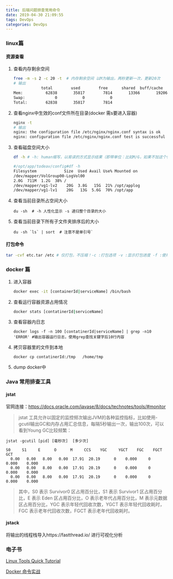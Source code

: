 ```yaml
---
title: 后端问题排查常用命令
date: 2019-04-30 21:09:55
tags: DevOps
categories: DevOps
---
```


### linux篇

#### 资源查看

1. 查看内存剩余空间

   ```bash
   free -m -s 2 -c 20 -t  # 内存剩余空间 以M为输出，两秒更新一次，更新20次
   # 输出
               total        used        free      shared  buff/cache   available
   Mem:          62838       35817        7814       13366       19206       13099
   Swap:             0           0           0
   Total:        62838       35817        7814
   ```

2. 查看nginx中生效的conf文件所在目录(docker 需s要进入容器)

   ```bash
   nginx -t 
   # 输出
   nginx: the configuration file /etc/nginx/nginx.conf syntax is ok
   nginx: configuration file /etc/nginx/nginx.conf test is successful
   ```

3. 查看磁盘空间大小

   ```bash
   df -h # -h: human缩写，以易读的方式显示结果（即带单位：比如M/G，如果不加这个参数，显示的数字以B为单位）
   
   #/opt/app/todeav/config#df -h
   Filesystem            Size  Used Avail Use% Mounted on
   /dev/mapper/VolGroup00-LogVol00
   2.0G  711M  1.2G  38% /
   /dev/mapper/vg1-lv2    20G  3.8G   15G  21% /opt/applog
   /dev/mapper/vg1-lv1    20G   13G  5.6G  70% /opt/app
   
   ```

4. 查看当前目录所占空间大小

   ```
   du -sh  # -h 人性化显示 -s 递归整个目录的大小
   ```

5. 查看当前目录下所有子文件夹排序后的大小

   ```
   du -sh `ls` | sort  # 注意不是单引号`
   ```

#### 打包命令

```bash
tar -cvf etc.tar /etc # 仅打包，不压缩！-c :打包选项 -v :显示打包进度 -f :使用档案文件
```



### docker 篇

1. 进入容器

   ```bash
   docker exec -it [containerId|serviceName] /bin/bash
   ```

2. 查看运行容器资源占用情况

   ```bash
   docker stats [contatinerId|serviceName]
   ```

3. 查看容器内日志

   ```
   docker logs -f -n 100 [contatinerId|serviceName] | grep -n10 'ERROR' #输出容器运行日志，使用grep查找关键字后10行内容
   ```

4. 拷贝容器里的文件到本地

   ```
   docker cp contatinerId:/tmp   /home/tmp
   ```


5. dump docker中

### Java 常用排查工具

#### jstat

官网连接：https://docs.oracle.com/javase/8/docs/technotes/tools/#monitor

> jstat 工具允许以固定的监控频次输出JVM的各种监控指标，比如使用-gcutil输出GC和内存占用汇总信息，每隔5秒输出一次，输出100次，可以看到Young GC比较频繁：

```shell
jstat -gcutil [pid] [毫秒次]  [多少次]

S0     S1     E      O      M     CCS    YGC     YGCT    FGC    FGCT     GCT
  0.00   0.00   8.00   0.00  17.91  20.19      0    0.000     0    0.000    0.000
  0.00   0.00   8.00   0.00  17.91  20.19      0    0.000     0    0.000    0.000
  0.00   0.00   8.00   0.00  17.91  20.19      0    0.000     0    0.000    0.000
```

>  其中，S0 表示 Survivor0 区占用百分比，S1 表示 Survivor1 区占用百分比，E 表示 Eden 区占用百分比，O 表示老年代占用百分比，M 表示元数据区占用百分比，YGC 表示年轻代回收次数，YGCT 表示年轻代回收耗时，FGC 表示老年代回收次数，FGCT 表示老年代回收耗时。

#### jstack

将输出的线程栈导入https://fastthread.io/ 进行可视化分析

### 电子书

[Linux Tools Quick Tutorial](https://linuxtools-rst.readthedocs.io/zh_CN/latest/index.html) 

[Docker 命令实战](https://yeasy.gitbook.io/docker_practice/)

